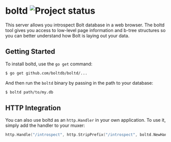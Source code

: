 boltd ![Project status](http://img.shields.io/status/alpha.png?color=yellow)
=====

This server allows you introspect Bolt database in a web browser. The boltd tool
gives you access to low-level page information and b-tree structures so you can
better understand how Bolt is laying out your data.


## Getting Started

To install boltd, use the `go get` command:

```sh
$ go get github.com/boltdb/boltd/...
```

And then run the `boltd` binary by passing in the path to your database:

```sh
$ boltd path/to/my.db
```


## HTTP Integration

You can also use boltd as an `http.Handler` in your own application. To use it,
simply add the handler to your muxer:

```go
http.Handle("/introspect", http.StripPrefix("/introspect", boltd.NewHandler(mydb)))
```
